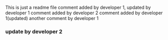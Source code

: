 This is just a readme file
comment added by developer 1, updated by developer 1
comment added by developer 2
comment added by developer 1(updated)
another comment by developer 1


### update by developer 2
